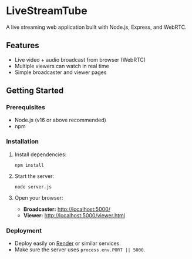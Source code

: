 # LiveStreamTube

A live streaming web application built with Node.js, Express, and WebRTC.

## Features

- Live video + audio broadcast from browser (WebRTC)
- Multiple viewers can watch in real time
- Simple broadcaster and viewer pages

## Getting Started

### Prerequisites

- Node.js (v16 or above recommended)
- npm

### Installation

1. Install dependencies:

    ```
    npm install
    ```

2. Start the server:

    ```
    node server.js
    ```

3. Open your browser:
    - **Broadcaster:** [http://localhost:5000/](http://localhost:5000/)
    - **Viewer:** [http://localhost:5000/viewer.html](http://localhost:5000/viewer.html)

### Deployment

- Deploy easily on [Render](https://render.com/) or similar services.
- Make sure the server uses `process.env.PORT || 5000`.